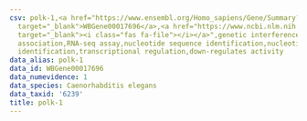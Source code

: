 ```yaml
---
csv: polk-1,<a href="https://www.ensembl.org/Homo_sapiens/Gene/Summary?db=core;g=WBGene00017696"
  target="_blank">WBGene00017696</a>,<a href="https://www.ncbi.nlm.nih.gov/pubmed/27496166"
  target="_blank"><i class="fas fa-file"></i></a>",genetic interference,functional
  association,RNA-seq assay,nucleotide sequence identification,nucleotide sequence
  identification,transcriptional regulation,down-regulates activity
data_alias: polk-1
data_id: WBGene00017696
data_numevidence: 1
data_species: Caenorhabditis elegans
data_taxid: '6239'
title: polk-1
---
```

